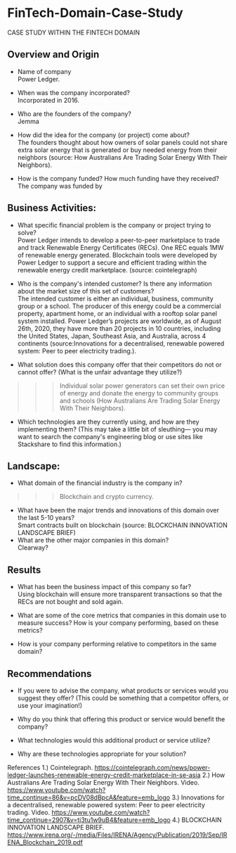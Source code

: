 # FinTech-Domain-Case-Study
CASE STUDY WITHIN THE FINTECH DOMAIN
## Overview and Origin
* Name of company <br>
 Power Ledger. 
* When was the company incorporated?<br>
Incorporated in 2016.

* Who are the founders of the company?<br>
 Jemma
* How did the idea for the company (or project) come about?<br>
The founders thought about how owners of solar panels could not share extra solar energy that is generated or buy needed energy from their neighbors (source: How Australians Are Trading Solar Energy With Their Neighbors).
 
* How is the company funded? How much funding have they received?<br>
The company was funded by
## Business Activities:
* What specific financial problem is the company or project trying to solve?<br>
Power Ledger intends to develop a peer-to-peer marketplace to trade and track Renewable Energy Certificates (RECs). One REC equals 1MW of renewable energy generated. Blockchain tools were developed by Power Ledger to support a secure and efficient trading within the renewable energy credit marketplace.  (source: cointelegraph)
 
* Who is the company's intended customer?  Is there any information about the market size of this set of customers?<br>
The intended customer is either an individual, business, community group or a school. The producer of this energy could be a commercial property, apartment home, or an individual with a rooftop solar panel system installed. Power Ledger’s projects are worldwide, as of August 26th, 2020, they have more than 20 projects in 10 countries, including the United States, Japan, Southeast Asia, and Australia, across 4 continents (source:Innovations for a decentralised, renewable powered system: Peer to peer electricity trading.).
 


* What solution does this company offer that their competitors do not or cannot offer? (What is the unfair advantage they utilize?)<br>
>>> Individual solar power generators can set their own price of energy and donate the energy to community groups and schools (How Australians Are Trading Solar Energy With Their Neighbors). 
 
* Which technologies are they currently using, and how are they implementing them? (This may take a little bit of sleuthing–– you may want to search the company's engineering blog or use sites like Stackshare to find this information.)<br>
## Landscape:
* What domain of the financial industry is the company in?<br>
>>> Blockchain and crypto currency.
 
* What have been the major trends and innovations of this domain over the last 5-10 years?<br>
 Smart contracts built on blockchain (source: BLOCKCHAIN INNOVATION LANDSCAPE BRIEF)
* What are the other major companies in this domain?<br>
Clearway?
## Results
* What has been the business impact of this company so far?<br>
Using blockchain will ensure more transparent transactions so that the RECs are not bought and sold again.

* What are some of the core metrics that companies in this domain use to measure success? How is your company performing, based on these metrics?<br>

* How is your company performing relative to competitors in the same domain?<br>

## Recommendations
* If you were to advise the company, what products or services would you suggest they offer? (This could be something that a competitor offers, or use your imagination!)<br>

* Why do you think that offering this product or service would benefit the company?<br>

* What technologies would this additional product or service utilize?<br>

* Why are these technologies appropriate for your solution?<br>

 
References
1.) Cointelegraph. https://cointelegraph.com/news/power-ledger-launches-renewable-energy-credit-marketplace-in-se-asia
2.) How Australians Are Trading Solar Energy With Their Neighbors. Video. https://www.youtube.com/watch?time_continue=86&v=pcDV08dBpcA&feature=emb_logo
3.) Innovations for a decentralised, renewable powered system: Peer to peer electricity trading. Video. https://www.youtube.com/watch?time_continue=2907&v=tj3tu1w9uB4&feature=emb_logo
4.) BLOCKCHAIN INNOVATION LANDSCAPE BRIEF. https://www.irena.org/-/media/Files/IRENA/Agency/Publication/2019/Sep/IRENA_Blockchain_2019.pdf
